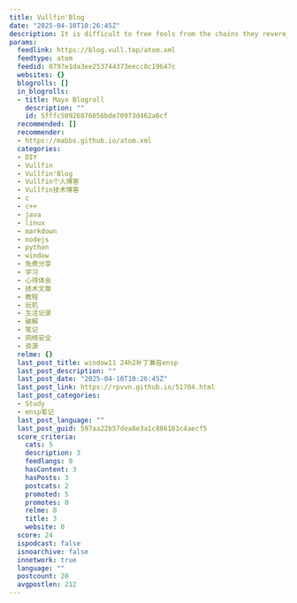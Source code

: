 ```yaml
---
title: Vullfin'Blog
date: "2025-04-10T10:26:45Z"
description: It is difficult to free fools from the chains they revere_______Voltaire
params:
  feedlink: https://blog.vull.top/atom.xml
  feedtype: atom
  feedid: 0797e1da3ee253744373eecc8c19647c
  websites: {}
  blogrolls: []
  in_blogrolls:
  - title: Mayx Blogroll
    description: ""
    id: 5fffc50926876056bde70973d462a6cf
  recommended: []
  recommender:
  - https://mabbs.github.io/atom.xml
  categories:
  - DIY
  - Vullfin
  - Vullfin'Blog
  - Vullfin个人博客
  - Vullfin技术博客
  - c
  - c++
  - java
  - linux
  - markdown
  - nodejs
  - python
  - window
  - 免费分享
  - 学习
  - 心得体会
  - 技术文章
  - 教程
  - 玩机
  - 生活记录
  - 破解
  - 笔记
  - 网络安全
  - 资源
  relme: {}
  last_post_title: window11 24h2补丁兼容ensp
  last_post_description: ""
  last_post_date: "2025-04-10T10:26:45Z"
  last_post_link: https://rpvvn.github.io/51704.html
  last_post_categories:
  - Study
  - ensp笔记
  last_post_language: ""
  last_post_guid: 597aa22b57dea8e3a1c886161c4aecf5
  score_criteria:
    cats: 5
    description: 3
    feedlangs: 0
    hasContent: 3
    hasPosts: 3
    postcats: 2
    promoted: 5
    promotes: 0
    relme: 0
    title: 3
    website: 0
  score: 24
  ispodcast: false
  isnoarchive: false
  innetwork: true
  language: ""
  postcount: 20
  avgpostlen: 212
---
```

